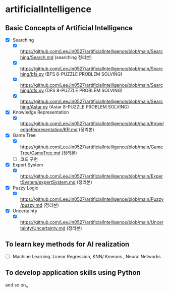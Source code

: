# artificialIntelligence

## Basic Concepts of Artificial Intelligence
 - [x] Searching
      - [x] https://github.com/LeeJin0527/artificialIntelligence/blob/main/Searching/Search.md (searching 정리본)
      - [x] https://github.com/LeeJin0527/artificialIntelligence/blob/main/Searching/bfs.py (BFS 8-PUZZLE PROBLEM SOLVING)
      - [x] https://github.com/LeeJin0527/artificialIntelligence/blob/main/Searching/dfs.py (DFS 8-PUZZLE PROBLEM SOLVING)
      - [x] https://github.com/LeeJin0527/artificialIntelligence/blob/main/Searching/Astar.py (Astar 8-PUZZLE PROBLEM SOLVING)
 - [x] Knowledge Representation
      - [x] https://github.com/LeeJin0527/artificialIntelligence/blob/main/KnowledgeRepresentation/KR.md (정리본)
 - [x] Game Tree
      - [x] https://github.com/LeeJin0527/artificialIntelligence/blob/main/GameTree/GameTree.md (정리본)
      - [ ] 코드 구현
 - [x] Expert System
      - [x] https://github.com/LeeJin0527/artificialIntelligence/blob/main/ExpertSystem/expertSystem.md (정리본)
 - [x] Puzzy Logic
      - [x] https://github.com/LeeJin0527/artificialIntelligence/blob/main/Puzzy/puzzy.md (정리본)
 - [x] Uncertainty 
      - [x] https://github.com/LeeJin0527/artificialIntelligence/blob/main/Uncertainty/Uncertainty.md (정리본)

## To learn key methods for AI realization
- [ ] Machine Learning :Linear Regression, KNN/ Kmeans , Neural Networks

## To develop application skills using Python

and so on,,

